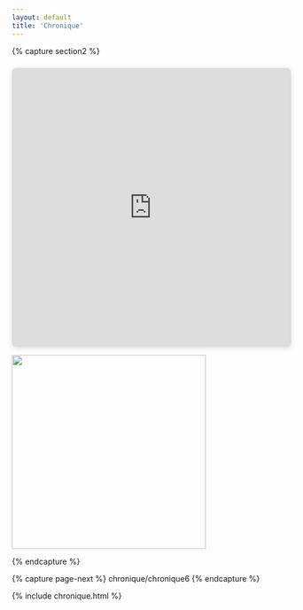 ```yaml
---
layout: default
title: 'Chronique'
---
```



{% capture section2 %}
<div style="position: relative; width: 100%; height: 0; padding-top: 100.0000%;
 padding-bottom: 0; box-shadow: 0 2px 8px 0 rgba(63,69,81,0.16); margin-top: 1.6em; margin-bottom: 0.9em; overflow: hidden;
 border-radius: 8px; will-change: transform;">
  <iframe loading="lazy" style="position: absolute; width: 100%; height: 100%; top: 0; left: 0; border: none; padding: 0;margin: 0;"
    src="https:&#x2F;&#x2F;www.canva.com&#x2F;design&#x2F;DAFzDqZj70A&#x2F;uL4MbCwiQqi51i2GjOdmEw&#x2F;view?embed" allowfullscreen="allowfullscreen" allow="fullscreen">
  </iframe>
</div>

<img src="{{ site.github.url }}/assets/img/projects/chronique/20220611134308_IMG_6598-01-_v1.jpg"
    width="350" alt=""/>


{% endcapture %}

{% capture page-next %}
chronique/chronique6
{% endcapture %}



{% include chronique.html %}